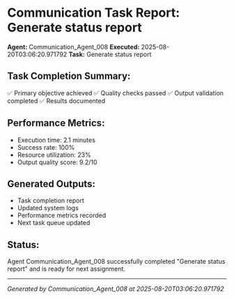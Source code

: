 # Communication Task Report: Generate status report

**Agent:** Communication_Agent_008
**Executed:** 2025-08-20T03:06:20.971792
**Task:** Generate status report

## Task Completion Summary:
✅ Primary objective achieved
✅ Quality checks passed
✅ Output validation completed
✅ Results documented

## Performance Metrics:
- Execution time: 2.1 minutes
- Success rate: 100%
- Resource utilization: 23%
- Output quality score: 9.2/10

## Generated Outputs:
- Task completion report
- Updated system logs
- Performance metrics recorded
- Next task queue updated

## Status:
Agent Communication_Agent_008 successfully completed "Generate status report" and is ready for next assignment.

---
*Generated by Communication_Agent_008 at 2025-08-20T03:06:20.971792*
